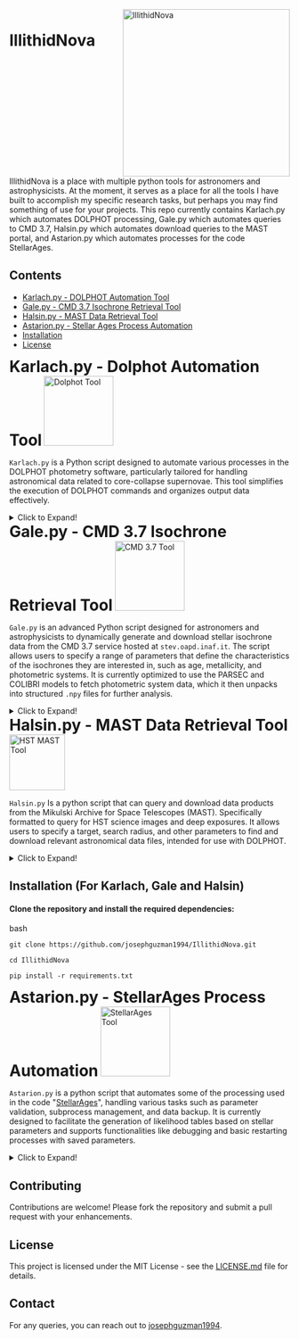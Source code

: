 <div style="display: flex; align-items: right;">
  <div style="flex-grow: 1;">
    <h1>IllithidNova</h1>
    <p></p>
  </div>
  <div>
    <img src="https://github.com/josephguzman1994/IllithidNova/assets/98617911/ece65425-b8b6-420c-9d90-41e9775f14fa" alt="IllithidNova" width="300">
  </div>
</div>
IllithidNova is a place with multiple python tools for astronomers and astrophysicists. At the moment, it serves as a place for all the tools I have built to accomplish my specific research tasks, but perhaps you may find something of use for your projects. This repo currently contains Karlach.py which automates DOLPHOT processing, Gale.py which automates queries to CMD 3.7, Halsin.py which automates download queries to the MAST portal, and Astarion.py which automates processes for the code StellarAges.

## Contents

- [Karlach.py - DOLPHOT Automation Tool](#karlachpy---dolphot-automation-tool)
- [Gale.py - CMD 3.7 Isochrone Retrieval Tool](#galepy---cmd-37-isochrone-retrieval-tool)
- [Halsin.py - MAST Data Retrieval Tool](#halsinpy---mast-data-retrieval-tool)
- [Astarion.py - Stellar Ages Process Automation](#astarionpy---stellarages-process-automation)
- [Installation](#installation-for-karlach-gale-and-halsin)
- [License](#license)

<div style="display: flex; align-items: center;">
  <div style="flex-grow: 1;">
    <h1 style="display: inline;">Karlach.py - Dolphot Automation Tool</h1>
    <img src="https://github.com/josephguzman1994/IllithidNova/assets/98617911/a70fd20a-a1b1-4c36-907c-43509ac5c729" alt="Dolphot Tool" style="width: 125px;">
  </div>
</div>
  
`Karlach.py` is a Python script designed to automate various processes in the DOLPHOT photometry software, particularly tailored for handling astronomical data related to core-collapse supernovae. This tool simplifies the execution of DOLPHOT commands and organizes output data effectively.

<details>
  <summary>Click to Expand!</summary>
  
  ## Features
  
  - **Automated DOLPHOT Processing**: Simplifies the execution of DOLPHOT photometry tasks.
  - **Parameter File Creation**: Automatically generates and updates parameter files based on user input.
  - **Custom Image Parameter Customization**: Allows users to interactively customize image parameters.
  - **Data Visualization**: Generates plots from DOLPHOT output and saves them in various formats.
  - **Data Organization**: Organizes header key information and filters data based on quality and distance.
  
  ## Usage
  
  Below are the command-line arguments available in `Karlach.py`:
  
  - `--make`: Runs "make clean" and "make" in the DOLPHOT Makefile directory to prepare the system for DOLPHOT processing.
  - `--param`: Creates a parameter file for DOLPHOT based on the current configuration.
  - `--customize-img`: Enables interactive customization of individual image parameters.
  - `--dolphot`: Executes all of terminal commands necessary for DOLPHOT processing (i.e. mask -> splitgroups -> calcsky -> dolphot)
  - `--interactive`: Enables interactive mode, prompting user confirmation before proceeding with each step.
  - `--dolphot_only`: Executes DOLPHOT processing assuming all preparatory steps have been completed.
  - `--calcsky_values`: Allows the user to provide custom values for the calcsky command.
  - `--headerkeys`: Generates header key information from .fits files without performing the entire DOLPHOT process.
  - `--phot`: Generates plots from the DOLPHOT photometry output.
  - `--save_data`: Saves quality and distance filtered data sets to file.
  - `--pdf`: Specifies the plot outputs to PDF file, rather than display.
  
  ## Configuration
  
  `Karlach.py` utilizes a `config.ini` file to manage various settings and parameters for the DOLPHOT photometry software. This configuration is specifically tailored for different imaging systems such as ACS_HRC, ACS_WFC, WFC3_UVIS, and others. Each section in the file corresponds to a specific instrument or module and contains parameters that control aspects of the photometry process, including aperture sizes, PSF settings, alignment, and noise handling. An example `config.ini` is provided for you in the repo.
  
  ### Structure of `config.ini`
  
  - **[DOLPHOT_CONFIG]**: Contains global settings for the DOLPHOT run, including file paths, object names, and reference files.
    - **system_name**: Define the photometric system used (e.g., ACS_WFC, WFC3_UVIS).
    - **obj_name**: Specify the name of the astronomical object being analyzed. The code will attempt to query SIMBAD for relevant coordinates.
    - **make_path**: Set the path to your DOLPHOT makefile directory.
    - **distance**: in units of parsecs to the object of interest. Necessary for processing dolphot output, making distance mask, absolute magnitude plots, etc.
    - **phot_file and ref_file**: Specify the names of the photometry and reference image files. These can be automatically filled in when executing `--phot` immediately after `--dolphot`.
   
    - Below 'DOLPHOT_CONFIG', please define a section with keys and values for your chosen photometric system to generate the appropriate dolphot parameter file.
  
  - **Chosen Photometric System Section, e.g.: [ACS_HRC]**: Parameters specific to the ACS/HRC system, controlling detailed aspects of the photometry process such as centroiding, sky measurement, PSF fitting, and image alignment. Define each parameter as specified in the DOLPHOT manual, or user preference.
  
  - **[ACS_WFC], [WFC3_UVIS], [WFC3_IR], [WFPC2], [ROMAN], [NIRCAM], [NIRISS], [MIRI]**: Similarly, these sections are expected to contain various detailed parameters, tailored for each specific instrument or module. You may store your preferred system settings here as only the photometric system that matches the 'System Name' chosen above will be utilized.
  
  - **[Fake_Stars]**: Controls settings for generating and handling fake stars in the images, useful for testing and calibration purposes. There is currently no separate command / built in capabilities to handle artificial star tests, however if desired, one could alter the code to utilize the ```-dolphot_only``` command, as initiating fakestars is similar to executing 'dolphot', while utilizing the parameters one would presumably define under this section.
  
  ### Generating Parameters for Each System
  
  Given the complexity and specific nature of the parameters under each system, it is recommended to refer to the DOLPHOT documentation to understand and generate the necessary parameters for each system. You can find detailed information and guidance on setting these parameters at the DOLPHOT website:
  
  [Generate DOLPHOT Parameters](http://americano.dolphinsim.com/dolphot/)
  
  This link provides access to manuals, module sources, and additional resources that can help in configuring `config.ini` for different systems and ensuring optimal settings for your photometry tasks.
  
  ## Dependencies
  - Python 3.6+
  - numpy
  - matplotlib
  - astropy
  - astroquery
  - scipy
  - stwcs
  
  Please find installation instructions towards the bottom of this README for more detail.
  
  ## Examples
  
  Here are some example commands to get you started:
  bash
  #### Run make clean, and make (prepare to use new photometric system with DOLPHOT)
  ```python Karlach.py --make```
  #### Execute DOLPHOT processing
  ```python Karlach.py --dolphot --interactive```
  #### Generate the dolphot parameter file by itself, assuming preprocessing (mask, splitgroups, calcsky) have been done separately.
  ```python Karlach.py --param```
  #### Save dolphot photometry data with quality and distance masks, and plot the freshly made data sets to .pdf
  ```python Karlach.py --save_data --phot --pdf```
  
  ## Notes
  - Executing ```--make``` assumes you have dolphot2.0 installed, as well as the necessary PSF and PAM files for your images. Verify that your 'Makefile' is in your /dolphot2.0/ directory.
  - In case you are unaware, executing some of the dolphot commands assumes you are in the dolphot2.0 directory. Therefore, you may want to edit your .bashrc file (or equivalent) to execute these commands elsewhere.
  - At the moment, calcsky defaults to suggested values for each HST instrument (e.g. ACS_HRC defaults to 15, 35, -128, 2.25, 2.00, WFPC2 defaults to 10, 25, -50, 2.25, 2.00, etc.), JWST instruments have not been inspected or explicitly set. If you know you might like to use custom values, or would like to inspect the values used before executing, additionally activate ```--calcsky_values``` when executing ```--dolphot``` in the command line.
  - Testing of Karlach.py ```--dolphot``` has thus far been completed with some ACS and WFC3 photometric systems. As a result, bugs may persist in other systems which will likely be worked out sooner, rather than later.
  - Currently ```--save_data``` assumes a default distance from the SN (or object of interest) of 50, 100, and 150 pc. Therefore ```--save_data``` generates 3 different sets of data simultaneously as the default. If you would like to use a different set of distances for the distance mask, please define in your config.ini file, 'proximity_threshold_pc = ' followed by your comma separated values of interest.
</details>

<div style="display: flex; align-items: center;">
  <div style="flex-grow: 1;">
    <h1 style="display: inline;">Gale.py - CMD 3.7 Isochrone Retrieval Tool</h1>
    <img src="https://github.com/josephguzman1994/IllithidNova/assets/98617911/6deed2a1-8f87-4058-8996-9fcb145bbd54" alt="CMD 3.7 Tool" style="width: 125px;">
  </div>
</div>

`Gale.py` is an advanced Python script designed for astronomers and astrophysicists to dynamically generate and download stellar isochrone data from the CMD 3.7 service hosted at `stev.oapd.inaf.it`. The script allows users to specify a range of parameters that define the characteristics of the isochrones they are interested in, such as age, metallicity, and photometric systems. It is currently optimized to use the PARSEC and COLIBRI models to fetch photometric system data, which it then unpacks into structured `.npy` files for further analysis.

<details>
  <summary>Click to Expand!</summary>

  ## Key Features
  - **Download Isochrone Data**: Downloads data directly from the CMD 3.7 interface.
    - **Dynamic Parameter Input**: Users can input specific parameters such as log age limits, metallicity [M/H] limits, and step sizes directly through the command line interface.
    - **Error Handling**: Provides robust error handling to manage and report issues like connection timeouts or data retrieval errors.
    - **Support for Multiple Photometric System Files**: Users can choose from predefined photometric systems, or add new ones to the `photometric_systems` dictionary, which maps system names to corresponding data file paths.
    - **Direct Data Download and Save**: Automatically downloads the corresponding `.dat` (relabeled to `.set`) file containing the isochrone data, and saves it locally, handling any necessary URL corrections and format validations.
  - **Data Unpacking**: Converts downloaded `.set` files into `.npy` files, separating data into individual isochrones separated by appropriate age, metallicity combinations.
  - **Flexible Directory Handling**: Users can specify the output directory for unpacked files or use the default working directory.
  - **Plotting Isochrones**: Provides functionality to plot isochrones by age or metallicity, and single isochrone diagrams.
  - **Maximum Isochrone Age Check**: Allows users to check the maximum isochrone age against table limits to ensure data integrity.

  ## Dependencies
  
  - Python 3.6+
  - httpx
  - asyncio
  - BeautifulSoup
  - numpy
  - matplotlib
  
  ## Configuration
  
  - Users are prompted to enter specific parameters such as photometric system and age limits. These inputs dictate the scope of the data to be downloaded and processed.
  - Users can modify the `photometric_systems` dictionary, or the `form_data` within the script to add or change to their desired settings and use cases.
  - Default values and error handling behaviors can be adjusted within the script.
  
  ## Usage
  To use `Gale.py`, you can utilize the following command-line arguments:
  
  - `--download_iso`: Trigger the download of isochrone data.
  - `--UnpackIsoSet`: Unpack the downloaded `.set` file into separate `.npy` files.
  - `--isodir`: Specify the directory where unpacked data should be stored. If not utilized, defaults to the current working directory.
  - `--plot_age_iso`: Reads in unpacked .npy files to plot isochrones for varying ages and a fixed metallicity.
  - `--plot_z_iso`: Reads in unpacked .npy files to  plot isochrones for varying metallicities and a fixed age.
  - `--plot_single_iso`: Reads in unpacked .npy file to plot a single isochrone for a given age and metallicity.
  - `--MaxIsoAge`: Check the maximum isochrone age against table limits.
  
  ### Examples
  1. **Downloading and Unpacking Data**
  bash ```python3 Gale.py --download_iso --UnpackIsoSet```
  
  &emsp; This command downloads the isochrone data based on user inputs and immediately unpacks it into the current directory. Utilizes environment variables to minimize user input  
  
  2. **Unpacking Existing Data and Choosing Output Directory**
  bash ```python3 Gale.py --UnpackIsoSet --isodir /path/to/directory```
  
  &emsp; This uses an existing `.set` file to unpack the data in a specified directory. If you ran ```--download_iso``` in the same terminal session, it will use the environment variables to automatically find the output files. Otherwise, you will be prompted manually define the necessary files with terminal input.
  
  ## Notes
  - Ensure that your internet connection is stable when downloading data from CMD 3.7
  - For downloading isochrones, the script currently does not handle gzip-compressed files. If you need to download large datasets, consider modifying the script (under `form_data`) to handle gzip compression.
</details>

<div style="display: flex; align-items: center;">
  <div style="flex-grow: 1;">
    <h1 style="display: inline;">Halsin.py - MAST Data Retrieval Tool</h1>
    <img src="https://github.com/josephguzman1994/IllithidNova/assets/98617911/3e589fb7-3253-41c1-90ad-8e527a3c0709" alt="HST MAST Tool" style="width: 100px;">
  </div>
</div>

`Halsin.py` Is a python script that can query and download data products from the Mikulski Archive for Space Telescopes (MAST). Specifically formatted to query for HST science images and deep exposures. It allows users to specify a target, search radius, and other parameters to find and download relevant astronomical data files, intended for use with DOLPHOT.

<details>
  <summary>Click to Expand!</summary>

  ## Key Features
  - **Query MAST for HST data surrounding specified astronomical targets.**
    - Filter results by instruments, exposure time, and product type.
    - Download selected data products automatically.
  
  ## Dependencies
  - Python 3.6+
  - astroquery
  - astropy
  - requests
  
  ## Usage
  To use `Halsin.py`, you can utilize the following command-line arguments:
  - `--hst_download`: Query MAST to download HST data products for specified targets. The script will download the selected files into a `downloads` directory within the same directory where the script is run.
  
  ## Examples
  1. **Downloading HST MAST Data**
  bash ```python3 Halsin.py --hst_download```
  This command will prompt the user to input a target name, then will proceed to automatically query MAST for relevant HST data products. You will be presented with all the datasets which meet the search criteria, then upon selection will download the relevant data products for you automatically.
  
  ## Notes
  - Ensure that your internet connection is stable when downloading data from MAST
  - For downloading HST MAST data, there are several key assumptions which are currently hard-coded into the class `HST_MAST_Query`. The search filters are: datasets within 1 arcminute of the target, an exposure time greater than or equal to 1000 seconds (necessary for Stellar Ages), return Science images only, and only keep ACS, WFC3, WFPC1 and WFPC2 instruments. Then after selecting the datasets to download, it is currently hardcoded to only download calibrated data products, i.e. drz, drc, flc or flt image files (necessary for DOLPHOT).

</details>

## Installation (For Karlach, Gale and Halsin)

#### Clone the repository and install the required dependencies:

bash

```git clone https://github.com/josephguzman1994/IllithidNova.git```

```cd IllithidNova```

```pip install -r requirements.txt```

<div style="display: flex; align-items: center;">
  <div style="flex-grow: 1;">
    <h1 style="display: inline;">Astarion.py - StellarAges Process Automation</h1>
    <img src="https://github.com/josephguzman1994/IllithidNova/assets/98617911/b32038f6-3533-4294-a9e5-01feb7e63a02" alt="StellarAges Tool" style="width: 125px;">
  </div>
</div>

`Astarion.py` is a python script that automates some of the processing used in the code "[StellarAges](https://github.com/curiousmiah/StellarAges)", handling various tasks such as parameter validation, subprocess management, and data backup. It is currently designed to facilitate the generation of likelihood tables based on stellar parameters and supports functionalities like debugging and basic restarting processes with saved parameters.

<details>
  <summary>Click to Expand!</summary>

  ## Features
  
  - **Parameter Validation**: Ensures all input parameters (`genlikeliages`, `genlikelizs`, `genlikeliavtildes`) are of the correct type.
  - **Subprocess Management**: Automaically runs external commands in new terminal windows, allowing for parallel processing.
  - **Data Backup**: Automatically backs up initial parameter configurations before processing.
  - **Debug Mode**: Provides detailed information outputs without executing the main processing steps for user verification.
  - **Restart Capability**: Provides the user with the necessary information to restart the process using parameters from a backup file, helping to resume processing with the last known good configuration.
  
  ## Dependencies
  
  - Python 3.x
  - Standard Python libraries: `os`, `itertools`, `subprocess`, `shutil`, `argparse`, `sys`, `time`
  
  Ensure Python 3.x is installed on your system. This script does not require external Python packages outside of the Python Standard Library.
  
  ## Installation
  
  No installation is necessary. Simply download the script to your local machine.
  
  ## Usage
  
  Run the script from the command line by navigating to the directory containing the script and executing:
  bash
  `python Astarion.py --option`
  
  ### Options

  - `--tz_params`: Generates the Params.dat file for generating likelihood tables in TZ mode
  - `--tza_params`: Generates the Params.dat file for generating likelihood tables in TZA mode
  - `--MakeTables`: Generates likelihood tables based on the provided parameters in `Params.dat`. Opens up a desired number of terminals to parallelize this process efficiently.
  - `--debug`: Runs the script in debug mode, printing detailed processing steps without executing them.
  - `--restart`: Scans output files and suggests parameters to resume processing based on the initial backup.
  
  ### Examples
  To simulataneously make Parameter file, and generate tables with current parameters:
  `python Astarion.py --tz_params --MakeTables`
  
  To process tables with current parameters:
  `python Astarion.py --MakeTables`
  
  To run in debug mode (mimics ```--MakeTables``` behavior, but does not execute command):
  `python Astarion.py --MakeTables --debug`
  
  To retrieve necessary information to restart MakeTables:
  `python Astarion.py --restart`
  
  ## Notes
  - **File Not Found**: The script expects a `Params.dat` file in the working directory or specified path. Ensure this file exists before running. Follow the expected naming conventions for parameters found in StellarAges"
  - **Resource Limitations**: Generating these likelihood tables and running many subprocesses will consume significant system resources. Please monitor system performance and adjust the `max_terminals` setting if necessary.
  - **Generating Params.dat Assumptions**: There are currently hardcoded default parameters specific to only my system. To set your own defaults, please edit `def __init__` within the `Param_generator` class. 

</details>


## Contributing

Contributions are welcome! Please fork the repository and submit a pull request with your enhancements.

## License

This project is licensed under the MIT License - see the [LICENSE.md](LICENSE.md) file for details.

## Contact

For any queries, you can reach out to [josephguzman1994](mailto:josephguzman1994@gmail.com).
